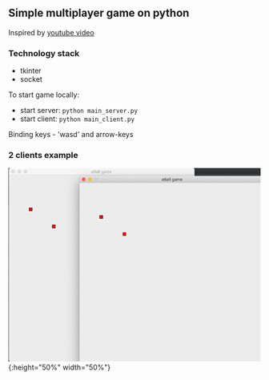 ## Simple multiplayer game on python
Inspired by [youtube video](https://www.youtube.com/watch?v=McoDjOCb2Zo&t=2704s&ab_channel=freeCodeCamp.org)

### Technology stack
- tkinter
- socket

To start game locally:
- start server: `python main_server.py`
- start client: `python main_client.py`

Binding keys - 'wasd' and arrow-keys

### 2 clients example
![2 clients example](resources/img.png){:height="50%" width="50%"}